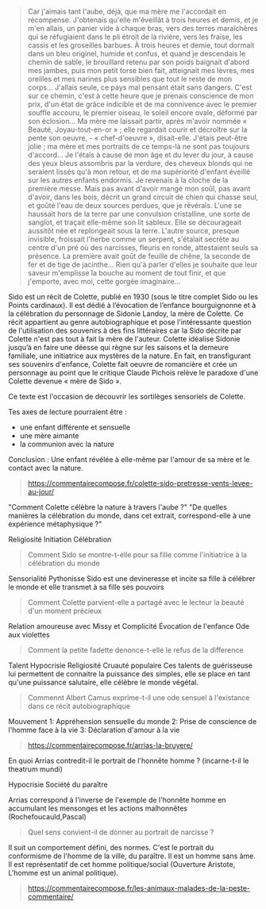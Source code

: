 >Car j'aimais tant l'aube, déjà, que ma mère me l'accordait en récompense. J'obtenais qu'elle m'éveillât à trois heures et demis, et je m'en allais, un panier vide à chaque bras, vers des terres maraîchères qui se réfugiaient dans le pli étroit de la rivière, vers les fraise, les cassis et les groseilles barbues.
À trois heures et demie, tout dormait dans un bleu originel, humide et confus, et quand je descendais le chemin de sable, le brouillard retenu par son poids baignait d'abord mes jambes, puis mon petit torse bien fait, atteignait mes lèvres, mes oreilles et mes narines plus sensibles que tout le reste de mon corps... J'allais seule, ce pays mal pensant était sans dangers. C'est sur ce chemin, c'est à cette heure que je prenais conscience de mon prix, d'un état de grâce indicible et de ma connivence avec le premier souffle accouru, le premier oiseau, le soleil encore ovale, déformé par son éclosion...
Ma mère me laissait partir, après m'avoir nommée « Beauté, Joyau-tout-en-or » ; elle regardait courir et décroître sur la pente son oeuvre, - « chef-d'oeuvre », disait-elle. J'étais peut-être jolie ; ma mère et mes portraits de ce temps-là ne sont pas toujours d'accord... Je l'étais à cause de mon âge et du lever du jour, à cause des yeux bleus assombris par la verdure, des cheveux blonds qui ne seraient lissés qu'à mon retour, et de ma supériorité d'enfant éveillé sur les autres enfants endormis.
Je revenais à la cloche de la première messe. Mais pas avant d'avoir mangé mon soûl, pas avant d'avoir, dans les bois, décrit un grand circuit de chien qui chasse seul, et goûté l'eau de deux sources perdues, que je révérais. L'une se haussait hors de la terre par une convulsion cristalline, une sorte de sanglot, et traçait elle-même son lit sableux. Elle se décourageait aussitôt née et replongeait sous la terre. L'autre source, presque invisible, froissait l'herbe comme un serpent, s'étalait secrète au centre d'un pré où des narcisses, fleuris en ronde, attestaient seuls sa présence. La première avait goût de feuille de chêne, la seconde de fer et de tige de jacinthe... Rien qu'à parler d'elles je souhaite que leur saveur m'emplisse la bouche au moment de tout finir, et que j'emporte, avec moi, cette gorgée imaginaire...

Sido est un récit de Colette, publié en 1930 (sous le titre complet Sido ou les Points cardinaux). Il est dédié à l’évocation de l’enfance bourguignonne et à la célébration du personnage de Sidonie Landoy, la mère de Colette.
Ce récit appartient au genre autobiographique et pose l'intéressante question de l'utilisation des souvenirs à des fins littéraires car la Sido décrite par Colette n'est pas tout à fait la mère de l'auteur. Colette idéalise Sidonie jusqu’à en faire une déesse qui règne sur les saisons et la demeure familiale, une initiatrice aux mystères de la nature. En fait, en transfigurant ses souvenirs d'enfance, Colette fait oeuvre de romancière et crée un personnage au point que le critique Claude Pichois relève le paradoxe d'une Colette devenue « mère de Sido ».

Ce texte est l'occasion de découvrir les sortilèges sensoriels de Colette.

Tes axes de lecture pourraient être :
- une enfant différente et sensuelle
- une mère aimante
- la communion avec la nature

Conclusion : Une enfant révélée à elle-même par l'amour de sa mère et le contact avec la nature.


> https://commentairecompose.fr/colette-sido-pretresse-vents-levee-au-jour/

"Comment Colette célèbre la nature à travers l'aube ?"
"De quelles manières la célébration du monde, dans cet extrait, correspond-elle à une expérience métaphysique ?"

Religiosité Initiation Célébration

> Comment Sido se montre-t-elle pour sa fille comme l'initiatrice à la célébration du monde

Sensorialité Pythonisse 
Sido est une devineresse et incite sa fille à célébrer le monde et elle transmet à sa fille ses pouvoirs


> Comment Colette parvient-elle a partagé avec le lecteur la beauté d'un moment précieux

Relation amoureuse avec Missy et Complicité
Évocation de l'enfance
Ode aux violettes
> Comment la petite fadette denonce-t-elle le refus de la difference

Talent Hypocrisie Religiosité Cruauté populaire 
Ces talents de guérisseuse lui permettent de connaitre la puissance des simples, elle se place en tant qu'une puissance salutaire, elle célèbre le monde végétal.  

> Commennt Albert Camus exprime-t-il une ode sensuel à l'existance dans ce récit autobiographique

Mouvement 1: Appréhension sensuelle du monde
2: Prise de conscience de l'homme face à la vie
3: Déclaration d'amour à la vie

>https://commentairecompose.fr/arrias-la-bruyere/

En quoi Arrias contredit-il le portrait de l'honnête homme ? (incarne-t-il le theatrum mundi)

Hypocrisie Société du paraître

Arrias correspond à l'inverse de l'exemple de l'honnête homme en accumulant les mensonges et les actions malhonnêtes  (Rochefoucauld,Pascal)

> 
> Quel sens convient-il de donner au portrait de narcisse ?

Il suit un comportement défini, des normes. C'est le portrait du conformisme de l'homme de la ville, du paraître. Il est un homme sans âme. Il est représentatif de cet homme politique/social (Ouverture Aristote, L'homme est un animal politique).
> https://commentairecompose.fr/les-animaux-malades-de-la-peste-commentaire/